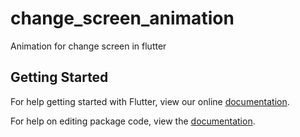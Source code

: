 # change_screen_animation

Animation for change screen in flutter

## Getting Started

For help getting started with Flutter, view our online [documentation](https://flutter.io/).

For help on editing package code, view the [documentation](https://flutter.io/developing-packages/).
